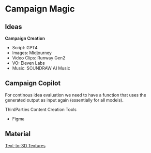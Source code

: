# Campaign Magic

## Ideas

**Campaign Creation**

- Script: GPT4
- Images: Midjourney
- Video Clips: Runway Gen2
- VO: Eleven Labs
- Music: SOUNDRAW AI Music


## Campaign Copilot

For continous idea evaluation we need to have a function that uses the generated 
output as input again (essentially for all models).

ThirdParties Content Creation Tools 
- Figma


## Material

[Text-to-3D Textures](https://poly.cam/material-generator)
